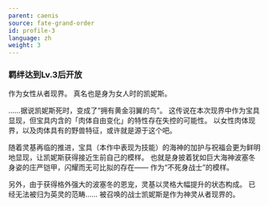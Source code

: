 ```yaml
---
parent: caenis
source: fate-grand-order
id: profile-3
language: zh
weight: 3
---
```


### 羁绊达到Lv.3后开放

作为女性从者现界。
真名也是身为女人时的凯妮斯。

……据说凯妮斯死时，变成了“拥有黄金羽翼的鸟”。
这传说在本次现界中作为宝具显现，但宝具内含的「肉体自由变化」的特性存在失控的可能性。
以女性肉体现界，以及肉体具有的野兽特征，或许就是源于这个吧。

随着灵基再临的推进，宝具（本作中表现为技能）的海神的加护与祝福会更为鲜明地显现，让凯妮斯获得接近生前自己的模样。
也就是身披着犹如巨大海神波塞冬身姿的庄严铠甲，闪耀而无可比拟的存在——
作为“不死身战士”的模样。

另外，由于获得格外强大的波塞冬的恩宠，灵基以灵格大幅提升的状态构成。
已经无法被归为英灵的范畴……
被召唤的战士凯妮斯是作为神灵从者现界的。
